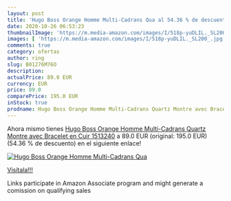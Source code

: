 ```yaml
---
layout: post
title: 'Hugo Boss Orange Homme Multi-Cadrans Qua al 54.36 % de descuento'
date: 2020-10-26 06:53:23
thumbnailImage: 'https://m.media-amazon.com/images/I/518p-yuDLIL._SL200_.jpg'
images: [ 'https://m.media-amazon.com/images/I/518p-yuDLIL._SL200_.jpg' ]
comments: true
category: ofertas
author: ring
slug: B01276M76O
description:
actualPrice: 89.0 EUR
currency: EUR
price: 89.0
comparePrice: 195.0 EUR
inStock: true
prodname: Hugo Boss Orange Homme Multi-Cadrans Quartz Montre avec Bracelet en Cuir 1513240
---
```


Ahora mismo tienes [Hugo Boss Orange Homme Multi-Cadrans Quartz Montre avec Bracelet en Cuir 1513240](https://www.amazon.fr/dp/B01276M76O/?tag=tolees0d-21) a 89.0 EUR (original: 195.0 EUR) (54.36 %  de descuento) en el siguiente enlace!

[![Hugo Boss Orange Homme Multi-Cadrans Qua](https://m.media-amazon.com/images/I/518p-yuDLIL._SL200_.jpg)](https://www.amazon.fr/dp/B01276M76O/?tag=tolees0d-21)

[Visítala!!!](https://www.amazon.fr/dp/B01276M76O/?tag=tolees0d-21)

Links participate in Amazon Associate program and might generate a comission on qualifying sales
